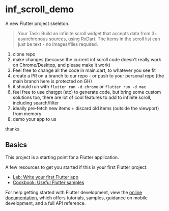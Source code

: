 # inf_scroll_demo

A new Flutter project skeleton.

>
> Your Task:
> Build an infinite scroll widget that accepts data from 3+ asynchronous sources, using RxDart.
> The items in the scroll list can just be text - no images/files required.
> 

1. clone repo
2. make changes (because the current inf scroll code doesn't really work on Chrome/Desktop, and please make it work)
3. Feel free to change all the code in main.dart, to whatever you see fit
3. create a PR on a branch to our repo - or push to your personal repo (the main branch here is protected on GH)
4. it should run with `flutter run -d chrome` or `flutter run -d mac`
5. feel free to use chatgpt (etc) to generate code, but bring some custom solutions too, there are lot of cool features to add to infinite scroll, including search/filter
6. ideally pre-fetch new items + discard old items (outside the viewport) from memory
5. demo your app to us


thanks

## Basics 

This project is a starting point for a Flutter application.

A few resources to get you started if this is your first Flutter project:

- [Lab: Write your first Flutter app](https://docs.flutter.dev/get-started/codelab)
- [Cookbook: Useful Flutter samples](https://docs.flutter.dev/cookbook)

For help getting started with Flutter development, view the
[online documentation](https://docs.flutter.dev/), which offers tutorials,
samples, guidance on mobile development, and a full API reference.

